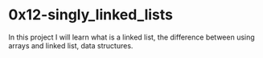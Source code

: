 # 0x12-singly_linked_lists

In this project I will learn what is a linked list, the difference
between using arrays and linked list, data structures.